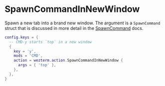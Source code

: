 # SpawnCommandInNewWindow

Spawn a new tab into a brand new window.
The argument is a `SpawnCommand` struct that is discussed in more
detail in the [SpawnCommand](../SpawnCommand.md) docs.

```lua
config.keys = {
  -- CMD-y starts `top` in a new window
  {
    key = 'y',
    mods = 'CMD',
    action = wezterm.action.SpawnCommandInNewWindow {
      args = { 'top' },
    },
  },
}
```


